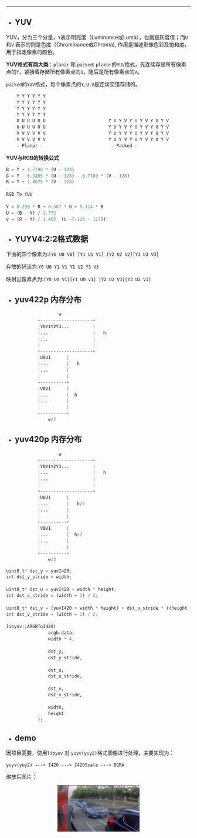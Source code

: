 <!-- ## update -->
---

+ ## YUV
YUV，分为三个分量，`Y`表示明亮度（Luminance或Luma），也就是灰度值；而`U`和`V` 表示的则是色度（Chrominance或Chroma),
作用是描述影像色彩及饱和度，用于指定像素的颜色。

__YUV格式有两大类__：`planar` 和 `packed`:
`planar`的`YUV`格式，先连续存储所有像素点的`Y`，紧接着存储所有像素点的`U`，随后是所有像素点的`V`。

`packed`的`YUV`格式，每个像素点的`Y,U,V`是连续交错存储的。

```python
    Y Y Y Y Y Y                   
    Y Y Y Y Y Y                  
    Y Y Y Y Y Y                   
    Y Y Y Y Y Y                    
    U U U U U U                        Y U Y V Y U Y V Y U Y V
    U U U U U U                        Y U Y V Y U Y V Y U Y V
    V V V V V V                        Y U Y V Y U Y V Y U Y V
    V V V V V V                        Y U Y V Y U Y V Y U Y V
    - Planar -                          - Packed -
```
**YUV与RGB的转换公式**

```python
B = Y + 1.7790 * (U - 128)
G = Y - 0.3455 * (U - 128) - 0.7169 * (V - 128)
R = Y + 1.4075 * (V - 128)

RGB To YUV

Y = 0.299 * R + 0.587 * G + 0.114 * B
U = (B - Y) / 1.772
v = (R - Y) / 1.402  (U ~(-128 - 127))
```
+ ## YUYV4:2:2格式数据

下面的四个像素为:`[Y0 U0 V0] [Y1 U1 V1] [Y2 U2 V2][Y3 U3 V3]`

存放的码流为:`Y0 U0 Y1 V1 Y2 U2 Y3 V3`

映射出像素点为:`[Y0 U0 V1][Y1 U0 v1] [Y2 U2 V3][Y3 U2 V3]`


+ ## yuv422p 内存分布
```python
                    w
            +--------------------+
            |Y0Y1Y2Y3...         |
            |...                 |   h
            |...                 |
            |                    |
            +--------------------+
            |U0U1      |
            |...       |   h
            |...       |
            |          |
            +----------+
            |V0V1      |
            |...       |  h
            |...       |
            |          |
            +----------+
                w/2
``` 

+ ## yuv420p 内存分布
```python
                    w
            +--------------------+
            |Y0Y1Y2Y3...         |
            |...                 |   h
            |...                 |
            |                    |
            +--------------------+
            |U0U1      |
            |...       |   h/2
            |...       |
            |          |
            +----------+
            |V0V1      |
            |...       |  h/2
            |...       |
            |          |
            +----------+
                w/2
```

```python
uint8_t* dst_y = yuvI420;
int dst_y_stride = width;

uint8_t* dst_u = yuvI420 + width * height;
int dst_u_stride = (width + 1) / 2;

uint8_t* dst_v = (yuvI420 + width * height) + dst_u_stride * ((height + 1) / 2);
int dst_v_stride = (width + 1) / 2;

libyuv::ARGBToI420(
                argb.data, 
                width * 4, 
                
                dst_y,
                dst_y_stride, 
                
                dst_u, 
                dst_u_stride, 
                
                dst_v, 
                dst_v_stride, 
                
                width,                                          
                height
            );
```

+ ## demo 
因项目需要，使用`libyuv` 对 `yuyv(yuy2)`格式图像进行处理，主要实现为：

`yuyv(yuy2) ---> I420 ---> I420Scale ---> BGRA`

缩放后图片：

<img style="margin:10px auto;display:block" width=224 src="./img/yuyv2i420_scale.jpg"/>
